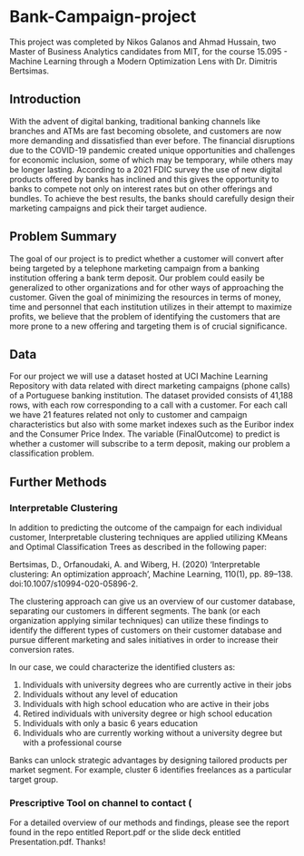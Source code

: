 # Bank-Campaign-project
This project was completed by Nikos Galanos and Ahmad Hussain, two Master of Business Analytics candidates from MIT, for the course 15.095 - Machine Learning through a Modern Optimization Lens with Dr. Dimitris Bertsimas.

## Introduction

With the advent of digital banking, traditional banking channels like branches and ATMs are fast becoming obsolete, and customers are now more demanding and dissatisfied than ever before. The financial disruptions due to the COVID-19 pandemic created unique opportunities and challenges for economic inclusion, some of which may be temporary, while others may be longer lasting. According to a 2021 FDIC survey the use of new digital products offered by banks has inclined and this gives the opportunity to banks to compete not only on interest rates but on other offerings and bundles. To achieve the best results, the banks should carefully design their marketing campaigns and pick their target audience.

## Problem Summary
The goal of our project is to predict whether a customer will convert after being targeted by a telephone marketing campaign from a banking institution offering a bank term deposit. Our problem could easily be generalized to other organizations and for other ways of approaching the customer. Given the goal of minimizing the resources in terms of money, time and personnel that each institution utilizes in their attempt to maximize profits, we believe that the problem of identifying the customers that are more prone to a new offering and
targeting them is of crucial significance.

## Data
For our project we will use a dataset hosted at UCI Machine Learning Repository with data related with direct marketing campaigns (phone calls) of a Portuguese banking institution. The dataset provided consists of 41,188 rows, with each row corresponding to a call with a customer. For each call we have 21 features related not only to customer and campaign characteristics but also with some market indexes such as the Euribor index and the Consumer Price Index. The variable (FinalOutcome) to predict is whether a customer will subscribe to a term deposit, making our problem a classification problem.

## Further Methods

### Interpretable Clustering

In addition to predicting the outcome of the campaign for each individual customer, Interpretable clustering techniques are applied utilizing KMeans and Optimal Classification Trees as described in the following paper:

Bertsimas, D., Orfanoudaki, A. and Wiberg, H. (2020) ‘Interpretable clustering: An optimization approach’, Machine Learning, 110(1), pp. 89–138. doi:10.1007/s10994-020-05896-2. 

The clustering approach can give us an overview of our customer database, separating our customers in different segments. The bank (or each organization applying similar techniques) can utilize these findings to identify the different types of customers on their customer database and pursue different marketing and sales initiatives in order to increase their conversion rates.

In our case, we could characterize the identified clusters as:

1) Individuals with university degrees who are currently active in their jobs
2) Individuals without any level of education
3) Individuals with high school education who are active in their jobs
4) Retired individuals with university degree or high school education
5) Individuals with only a basic 6 years education
6) Individuals who are currently working without a university degree but with a professional course

Banks can unlock strategic advantages by designing tailored products per market segment. For example, cluster 6 identifies freelances as a particular target group.


### Prescriptive Tool on channel to contact (




For a detailed overview of our methods and findings, please see the report found in the repo entitled Report.pdf or the slide deck entitled Presentation.pdf. Thanks!
